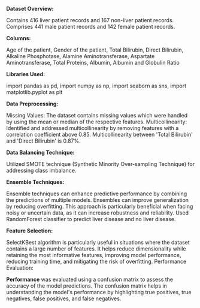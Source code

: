 **Dataset Overview:**

Contains 416 liver patient records and 167 non-liver patient records.
Comprises 441 male patient records and 142 female patient records.

**Columns:**

Age of the patient,
Gender of the patient,
Total Bilirubin,
Direct Bilirubin,
Alkaline Phosphotase,
Alamine Aminotransferase,
Aspartate Aminotransferase,
Total Proteins,
Albumin,
Albumin and Globulin Ratio

**Libraries Used:**

import pandas as pd,
import numpy as np,
import seaborn as sns,
import matplotlib.pyplot as plt

**Data Preprocessing:**

Missing Values: The dataset contains missing values which were handled by using the mean or median of the respective features.
Multicollinearity: Identified and addressed multicollinearity by removing features with a correlation coefficient above 0.85. Multicollinearity between 'Total Bilirubin' and 'Direct Bilirubin' is 0.87%.

**Data Balancing Technique:**

Utilized SMOTE technique (Synthetic Minority Over-sampling Technique) for addressing class imbalance.

**Ensemble Techniques:**

Ensemble techniques can enhance predictive performance by combining the predictions of multiple models.
Ensembles can improve generalization by reducing overfitting. This approach is particularly beneficial when facing noisy or uncertain data, as it can increase robustness and reliability.
Used RandomForest classifier to predict liver disease and no liver disease.

**Feature Selection:**

SelectKBest algorithm is particularly useful in situations where the dataset contains a large number of features. It helps reduce dimensionality while retaining the most informative features, improving model performance, reducing training time, and mitigating the risk of overfitting.
Performance Evaluation:

**Performance** was evaluated using a confusion matrix to assess the accuracy of the model predictions. The confusion matrix helps in understanding the model's performance by highlighting true positives, true negatives, false positives, and false negatives.
